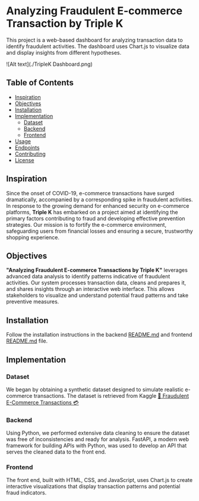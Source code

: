# Analyzing Fraudulent E-commerce Transaction by Triple K
This project is a web-based dashboard for analyzing transaction data to identify fraudulent activities. The dashboard uses Chart.js to visualize data and display insights from different hypotheses.

![Alt text](./TripleK Dashboard.png)

## Table of Contents
- [Inspiration](#inspiration)
- [Objectives](#objectives)
- [Installation](#installation)
- [Implementation](#implementation)
  - [Dataset](#dataset)
  - [Backend](#backend)
  - [Frontend](#frontend)
- [Usage](#usage)
- [Endpoints](#endpoints)
- [Contributing](#contributing)
- [License](#license)


## Inspiration
Since the onset of COVID-19, e-commerce transactions have surged dramatically, accompanied by a corresponding spike in fraudulent activities. In response to the growing demand for enhanced security on e-commerce platforms, **Triple K** has embarked on a project aimed at identifying the primary factors contributing to fraud and developing effective prevention strategies. Our mission is to fortify the e-commerce environment, safeguarding users from financial losses and ensuring a secure, trustworthy shopping experience.

## Objectives
**"Analyzing Fraudulent E-commerce Transactions by Triple K"** leverages advanced data analysis to identify patterns indicative of fraudulent activities. Our system processes transaction data, cleans and prepares it, and shares insights through an interactive web interface. This allows stakeholders to visualize and understand potential fraud patterns and take preventive measures.

## Installation
Follow the installation instructions in the backend [README.md](./backend/README.md) and frontend [README.md](./frontend/README.md) file.

## Implementation
### Dataset
We began by obtaining a synthetic dataset designed to simulate realistic e-commerce transactions. 
The dataset is retrieved from Kaggle [🚨 Fraudulent E-Commerce Transactions 💳](https://www.kaggle.com/datasets/shriyashjagtap/fraudulent-e-commerce-transactions )

### Backend
Using Python, we performed extensive data cleaning to ensure the dataset was free of inconsistencies and ready for analysis. FastAPI, a modern web framework for building APIs with Python, was used to develop an API that serves the cleaned data to the front end.

### Frontend
The front end, built with HTML, CSS, and JavaScript, uses Chart.js to create interactive visualizations that display transaction patterns and potential fraud indicators. 

